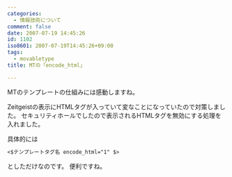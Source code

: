 ```yaml
---
categories:
  - 情報技術について
comment: false
date: 2007-07-19 14:45:26
id: 1102
iso8601: 2007-07-19T14:45:26+09:00
tags:
  - movabletype
title: MTの「encode_html」

---
```


MTのテンプレートの仕組みには感動しますね。

Zeitgeistの表示にHTMLタグが入っていて変なことになっていたので対策しました。
セキュリティホールでしたので表示されるHTMLタグを無効にする処理を入れました。

具体的には

```default
<$テンプレートタグ名 encode_html="1" $>
```

としただけなのです。
便利ですね。
